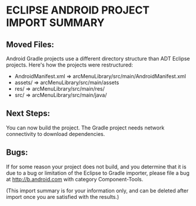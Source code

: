 ECLIPSE ANDROID PROJECT IMPORT SUMMARY
======================================

Moved Files:
------------
Android Gradle projects use a different directory structure than ADT
Eclipse projects. Here's how the projects were restructured:

* AndroidManifest.xml => arcMenuLibrary/src/main/AndroidManifest.xml
* assets/ => arcMenuLibrary/src/main/assets
* res/ => arcMenuLibrary/src/main/res/
* src/ => arcMenuLibrary/src/main/java/

Next Steps:
-----------
You can now build the project. The Gradle project needs network
connectivity to download dependencies.

Bugs:
-----
If for some reason your project does not build, and you determine that
it is due to a bug or limitation of the Eclipse to Gradle importer,
please file a bug at http://b.android.com with category
Component-Tools.

(This import summary is for your information only, and can be deleted
after import once you are satisfied with the results.)
